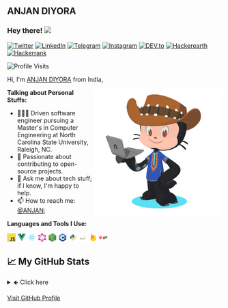 
## ANJAN DIYORA

### Hey there! <img src="https://media.giphy.com/media/hvRJCLFzcasrR4ia7z/giphy.gif" width="25px">

[![Twitter](https://img.shields.io/twitter/follow/DiyoraAnjan?style=social)](https://twitter.com/DiyoraAnjan)
[![LinkedIn](https://img.shields.io/badge/-ANJAN's%20LinkedIn-blue?style=flat-square&logo=Linkedin&logoColor=white&link=https://www.linkedin.com/in/anjandiyora/)](https://www.linkedin.com/in/anjandiyora/)
[![Telegram](https://img.shields.io/badge/-ANJAN's%20Telegram-blue?style=flat-square&logo=telegram)](https://t.me/anjan50)
[![Instagram](https://img.shields.io/badge/-ANJAN's%20Instagram-purple?style=flat-square&logo=instagram)](https://www.instagram.com/anjandiyora5/)
[![DEV.to](https://img.shields.io/badge/-ANJAN's%20DEV.to-black?style=flat-square&logo=dev.to)](https://dev.to/anjan50)
[![Hackerearth](https://img.shields.io/badge/-Anjan's%20Hackerearth-green?style=flat-square&logo=hackerearth)](https://www.hackerearth.com/@adproduction50)
[![Hackerrank](https://img.shields.io/badge/-Anjan's%20Hackerrank-blue?style=flat-square&logo=hackerrank)](https://www.hackerrank.com/ANJAN7301)

![Profile Visits](https://visitor-badge.glitch.me/badge?page_id=Anjan50)

Hi, I'm [ANJAN DIYORA](https://www.anjan-portfolio.ml/) from India,

<img align="right" alt="PNG" src="https://github.com/Anjan50/Anjan50/blob/main/Untitled%20design%20(14).png" width="300" height="300" />

**Talking about Personal Stuffs:**

- 👨🏽‍💻 Driven software engineer pursuing a Master's in Computer Engineering at North Carolina State University, Raleigh, NC.
- 🌱 Passionate about contributing to open-source projects.
- 💬 Ask me about tech stuff; if I know, I'm happy to help.
- 📫 How to reach me: [@ANJAN](https://www.anjan-portfolio.ml/);

**Languages and Tools I Use:**  

<code><img height="20" src="https://raw.githubusercontent.com/github/explore/main/topics/javascript/javascript.png"></code>
<code><img height="20" src="https://raw.githubusercontent.com/github/explore/main/topics/vue/vue.png"></code>
<code><img height="20" src="https://raw.githubusercontent.com/github/explore/main/topics/react/react.png"></code>
<code><img height="20" src="https://raw.githubusercontent.com/github/explore/main/topics/graphql/graphql.png"></code>
<code><img height="20" src="https://raw.githubusercontent.com/github/explore/main/topics/nodejs/nodejs.png"></code>
<code><img height="20" src="https://raw.githubusercontent.com/github/explore/main/topics/cpp/cpp.png"></code>
<code><img height="20" src="https://raw.githubusercontent.com/github/explore/main/topics/python/python.png"></code>
<code><img height="20" src="https://raw.githubusercontent.com/github/explore/main/topics/mysql/mysql.png"></code>
<code><img height="20" src="https://raw.githubusercontent.com/github/explore/main/topics/firebase/firebase.png"></code>
<code><img height="20" src="https://raw.githubusercontent.com/github/explore/main/topics/git/git.png"></code>

## 📈 My GitHub Stats
<details>
<summary> 🡸 Click here </summary>
<br />

<p align="left"> <img src="https://github-readme-stats.vercel.app/api?username=Anjan50&show_icons=true&theme=gotham" alt="ANJAN DIYORA's GitHub Stats" />
  <p align="left"> <img src="https://github-readme-stats.vercel.app/api/top-langs/?username=Anjan50&layout=compact&theme=gotham" alt="ANJAN DIYORA's Top Languages" />

</details>

[Visit GitHub Profile](https://github.com/Anjan50)

